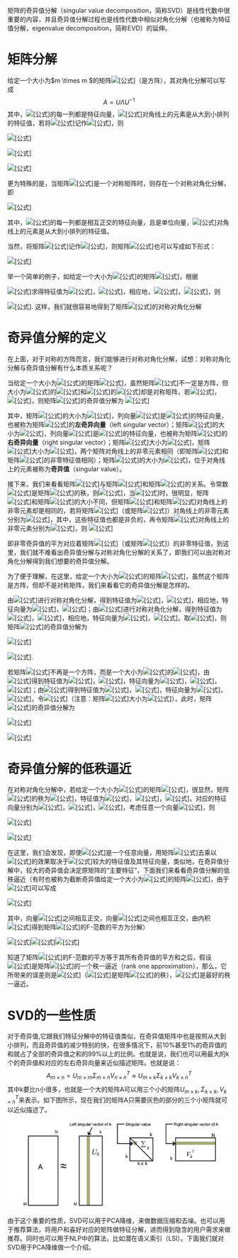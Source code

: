 矩阵的奇异值分解（singular value decomposition，简称SVD）是线性代数中很重要的内容，并且奇异值分解过程也是线性代数中相似对角化分解（也被称为特征值分解，eigenvalue decomposition，简称EVD）的延伸。

# 矩阵分解

给定一个大小为$m \times m $的矩阵![[公式]](https://www.zhihu.com/equation?tex=A)（是方阵），其对角化分解可以写成
$$
A = U \Lambda U ^{-1}
$$
其中，![[公式]](https://www.zhihu.com/equation?tex=U)的每一列都是特征向量，![[公式]](https://www.zhihu.com/equation?tex=%5CLambda)对角线上的元素是从大到小排列的特征值，若将![[公式]](https://www.zhihu.com/equation?tex=U)记作![[公式]](https://www.zhihu.com/equation?tex=U%3D%5Cleft%28+%5Cvec%7Bu%7D_1%2C%5Cvec%7Bu%7D_2%2C...%2C%5Cvec%7Bu%7D_m+%5Cright%29+)，则

![[公式]](https://www.zhihu.com/equation?tex=AU%3DA%5Cleft%28%5Cvec%7Bu%7D_1%2C%5Cvec%7Bu%7D_2%2C...%2C%5Cvec%7Bu%7D_m%5Cright%29%3D%5Cleft%28%5Clambda_1+%5Cvec%7Bu%7D_1%2C%5Clambda_2+%5Cvec%7Bu%7D_2%2C...%2C%5Clambda_m+%5Cvec%7Bu%7D_m%5Cright%29)

![[公式]](https://www.zhihu.com/equation?tex=%3D%5Cleft%28%5Cvec%7Bu%7D_1%2C%5Cvec%7Bu%7D_2%2C...%2C%5Cvec%7Bu%7D_m%5Cright%29+%5Cleft%5B+%5Cbegin%7Barray%7D%7Bccc%7D+%5Clambda_1+%26+%5Ccdots+%26+0+%5C%5C+%5Cvdots+%26+%5Cddots+%26+%5Cvdots+%5C%5C+0+%26+%5Ccdots+%26+%5Clambda_m+%5C%5C+%5Cend%7Barray%7D+%5Cright%5D)

![[公式]](https://www.zhihu.com/equation?tex=%5CRightarrow+AU%3DU%5CLambda+%5CRightarrow+A%3DU%5CLambda+U%5E%7B-1%7D)

更为特殊的是，当矩阵![[公式]](https://www.zhihu.com/equation?tex=A)是一个对称矩阵时，则存在一个对称对角化分解，即

![[公式]](https://www.zhihu.com/equation?tex=A%3DQ%5CLambda+Q%5ET)

其中，![[公式]](https://www.zhihu.com/equation?tex=Q)的每一列都是相互正交的特征向量，且是单位向量，![[公式]](https://www.zhihu.com/equation?tex=%5CLambda)对角线上的元素是从大到小排列的特征值。

当然，将矩阵![[公式]](https://www.zhihu.com/equation?tex=Q)记作![[公式]](https://www.zhihu.com/equation?tex=Q%3D%5Cleft%28%5Cvec%7Bq%7D_1%2C%5Cvec%7Bq%7D_2%2C...%2C%5Cvec%7Bq%7D_m%5Cright%29)，则矩阵![[公式]](https://www.zhihu.com/equation?tex=A)也可以写成如下形式：

![[公式]](https://www.zhihu.com/equation?tex=A%3D%5Clambda_1+%5Cvec%7Bq%7D_1%5Cvec%7Bq%7D_1%5ET%2B%5Clambda_2+%5Cvec%7Bq%7D_2%5Cvec%7Bq%7D_2%5ET%2B...%2B%5Clambda_m+%5Cvec%7Bq%7D_m%5Cvec%7Bq%7D_m%5ET)

举一个简单的例子，如给定一个大小为![[公式]](https://www.zhihu.com/equation?tex=2%5Ctimes+2)的矩阵![[公式]](https://www.zhihu.com/equation?tex=A%3D%5Cleft%5B+%5Cbegin%7Barray%7D%7Bcc%7D+2+%26+1+%5C%5C+1+%26+2+%5C%5C+%5Cend%7Barray%7D+%5Cright%5D)，根据

![[公式]](https://www.zhihu.com/equation?tex=%5Cleft%7C%5Clambda+I-A%5Cright%7C%3D%5Cleft%7C+%5Cbegin%7Barray%7D%7Bcc%7D+%5Clambda-2+%26+-1+%5C%5C+-1+%26+%5Clambda-2+%5C%5C+%5Cend%7Barray%7D+%5Cright%7C%3D0)求得特征值为![[公式]](https://www.zhihu.com/equation?tex=%5Clambda_1%3D3)，![[公式]](https://www.zhihu.com/equation?tex=%5Clambda_2%3D1)，相应地，![[公式]](https://www.zhihu.com/equation?tex=%5Cvec%7Bq%7D_1%3D%5Cleft%28%5Cfrac%7B%5Csqrt%7B2%7D%7D%7B2%7D%2C+%5Cfrac%7B%5Csqrt%7B2%7D%7D%7B2%7D%5Cright%29%5ET)，![[公式]](https://www.zhihu.com/equation?tex=%5Cvec%7Bq%7D_2%3D%5Cleft%28-%5Cfrac%7B%5Csqrt%7B2%7D%7D%7B2%7D%2C+%5Cfrac%7B%5Csqrt%7B2%7D%7D%7B2%7D%5Cright%29%5ET)，则

![[公式]](https://www.zhihu.com/equation?tex=A%3D%5Clambda_1+%5Cvec%7Bq%7D_1%5Cvec%7Bq%7D_1%5ET%2B%5Clambda_2+%5Cvec%7Bq%7D_2%5Cvec%7Bq%7D_2%5ET+%3D%5Cleft%5B+%5Cbegin%7Barray%7D%7Bcc%7D+2+%26+1+%5C%5C+1+%26+2+%5C%5C+%5Cend%7Barray%7D+%5Cright%5D).
这样，我们就很容易地得到了矩阵![[公式]](https://www.zhihu.com/equation?tex=A)的对称对角化分解

# 奇异值分解的定义

在上面，对于对称的方阵而言，我们能够进行对称对角化分解，试想：对称对角化分解与奇异值分解有什么本质关系呢？

当给定一个大小为![[公式]](https://www.zhihu.com/equation?tex=m%5Ctimes+n)的矩阵![[公式]](https://www.zhihu.com/equation?tex=A)，虽然矩阵![[公式]](https://www.zhihu.com/equation?tex=A)不一定是方阵，但大小为![[公式]](https://www.zhihu.com/equation?tex=m%5Ctimes+m)的![[公式]](https://www.zhihu.com/equation?tex=AA%5ET)和![[公式]](https://www.zhihu.com/equation?tex=n%5Ctimes+n)的![[公式]](https://www.zhihu.com/equation?tex=A%5ETA)却是对称矩阵，若![[公式]](https://www.zhihu.com/equation?tex=AA%5ET%3DP%5CLambda_1+P%5ET)，![[公式]](https://www.zhihu.com/equation?tex=A%5ETA%3DQ%5CLambda_2Q%5ET)，则矩阵![[公式]](https://www.zhihu.com/equation?tex=A)的奇异值分解为
![[公式]](https://www.zhihu.com/equation?tex=A%3DP%5CSigma+Q%5ET)

其中，矩阵![[公式]](https://www.zhihu.com/equation?tex=P%3D%5Cleft%28%5Cvec%7Bp%7D_1%2C%5Cvec%7Bp%7D_2%2C...%2C%5Cvec%7Bp%7D_m%5Cright%29)的大小为![[公式]](https://www.zhihu.com/equation?tex=m%5Ctimes+m)，列向量![[公式]](https://www.zhihu.com/equation?tex=%5Cvec%7Bp%7D_1%2C%5Cvec%7Bp%7D_2%2C...%2C%5Cvec%7Bp%7D_m)是![[公式]](https://www.zhihu.com/equation?tex=AA%5ET)的特征向量，也被称为矩阵![[公式]](https://www.zhihu.com/equation?tex=A)的**左奇异向量**（left singular vector）；矩阵![[公式]](https://www.zhihu.com/equation?tex=Q%3D%5Cleft%28%5Cvec%7Bq%7D_1%2C%5Cvec%7Bq%7D_2%2C...%2C%5Cvec%7Bq%7D_n%5Cright%29)的大小为![[公式]](https://www.zhihu.com/equation?tex=n%5Ctimes+n)，列向量![[公式]](https://www.zhihu.com/equation?tex=%5Cvec%7Bq%7D_1%2C%5Cvec%7Bq%7D_2%2C...%2C%5Cvec%7Bq%7D_n)是![[公式]](https://www.zhihu.com/equation?tex=A%5ETA)的特征向量，也被称为矩阵![[公式]](https://www.zhihu.com/equation?tex=A)的**右奇异向量**（right singular vector）；矩阵![[公式]](https://www.zhihu.com/equation?tex=%5CLambda_1)大小为![[公式]](https://www.zhihu.com/equation?tex=m%5Ctimes+m)，矩阵![[公式]](https://www.zhihu.com/equation?tex=%5CLambda_2)大小为![[公式]](https://www.zhihu.com/equation?tex=n%5Ctimes+n)，两个矩阵对角线上的非零元素相同（即矩阵![[公式]](https://www.zhihu.com/equation?tex=AA%5ET)和矩阵![[公式]](https://www.zhihu.com/equation?tex=A%5ETA)的非零特征值相同）；矩阵![[公式]](https://www.zhihu.com/equation?tex=%5CSigma)的大小为![[公式]](https://www.zhihu.com/equation?tex=m%5Ctimes+n)，位于对角线上的元素被称为**奇异值**（singular value）。



接下来，我们来看看矩阵![[公式]](https://www.zhihu.com/equation?tex=%5CSigma)与矩阵![[公式]](https://www.zhihu.com/equation?tex=AA%5ET)和矩阵![[公式]](https://www.zhihu.com/equation?tex=A%5ETA)的关系。令常数![[公式]](https://www.zhihu.com/equation?tex=k)是矩阵![[公式]](https://www.zhihu.com/equation?tex=A)的秩，则![[公式]](https://www.zhihu.com/equation?tex=k%5Cleq+%5Cmin%5Cleft%28+m%2Cn+%5Cright%29+)，当![[公式]](https://www.zhihu.com/equation?tex=m%5Cne+n)时，很明显，矩阵![[公式]](https://www.zhihu.com/equation?tex=%5CLambda_1)和矩阵![[公式]](https://www.zhihu.com/equation?tex=%5CLambda_2)的大小不同，但矩阵![[公式]](https://www.zhihu.com/equation?tex=%5CLambda_1)和矩阵![[公式]](https://www.zhihu.com/equation?tex=%5CLambda_2)对角线上的非零元素却是相同的，若将矩阵![[公式]](https://www.zhihu.com/equation?tex=%5CLambda_1)（或矩阵![[公式]](https://www.zhihu.com/equation?tex=%5CLambda_2)）对角线上的非零元素分别为![[公式]](https://www.zhihu.com/equation?tex=%5Clambda_1%2C%5Clambda_2%2C...%2C%5Clambda_k)，其中，这些特征值也都是非负的，再令矩阵![[公式]](https://www.zhihu.com/equation?tex=%5CSigma)对角线上的非零元素分别为![[公式]](https://www.zhihu.com/equation?tex=%5Csigma_1%2C%5Csigma_2%2C...%2C%5Csigma_k)，则
![[公式]](https://www.zhihu.com/equation?tex=%5Csigma_1%3D%5Csqrt%7B%5Clambda_1%7D%2C%5Csigma_2%3D%5Csqrt%7B%5Clambda_2%7D%2C...%2C%5Csigma_k%3D%5Csqrt%7B%5Clambda_k%7D)

即非零奇异值的平方对应着矩阵![[公式]](https://www.zhihu.com/equation?tex=%5CLambda_1)（或矩阵![[公式]](https://www.zhihu.com/equation?tex=%5CLambda_2)）的非零特征值，到这里，我们就不难看出奇异值分解与对称对角化分解的关系了，即我们可以由对称对角化分解得到我们想要的奇异值分解。

为了便于理解，在这里，给定一个大小为![[公式]](https://www.zhihu.com/equation?tex=2%5Ctimes+2)的矩阵![[公式]](https://www.zhihu.com/equation?tex=A%3D%5Cleft%5B+%5Cbegin%7Barray%7D%7Bcc%7D+4+%26+4+%5C%5C+-3+%26+3+%5C%5C+%5Cend%7Barray%7D+%5Cright%5D)，虽然这个矩阵是方阵，但却不是对称矩阵，我们来看看它的奇异值分解是怎样的。

由![[公式]](https://www.zhihu.com/equation?tex=AA%5ET%3D%5Cleft%5B+%5Cbegin%7Barray%7D%7Bcc%7D+32+%26+0+%5C%5C+0+%26+18+%5C%5C+%5Cend%7Barray%7D+%5Cright%5D)进行对称对角化分解，得到特征值为![[公式]](https://www.zhihu.com/equation?tex=%5Clambda_1%3D32)，![[公式]](https://www.zhihu.com/equation?tex=%5Clambda_2%3D18)，相应地，特征向量为![[公式]](https://www.zhihu.com/equation?tex=%5Cvec%7Bp%7D_1%3D%5Cleft%28+1%2C0+%5Cright%29+%5ET)，![[公式]](https://www.zhihu.com/equation?tex=%5Cvec%7Bp%7D_2%3D%5Cleft%280%2C1%5Cright%29%5ET)；由![[公式]](https://www.zhihu.com/equation?tex=A%5ETA%3D%5Cleft%5B+%5Cbegin%7Barray%7D%7Bcc%7D+25+%26+7+%5C%5C+7+%26+25+%5C%5C+%5Cend%7Barray%7D+%5Cright%5D)进行对称对角化分解，得到特征值为![[公式]](https://www.zhihu.com/equation?tex=%5Clambda_1%3D32)，![[公式]](https://www.zhihu.com/equation?tex=%5Clambda_2%3D18)，相应地，特征向量为![[公式]](https://www.zhihu.com/equation?tex=%5Cvec%7Bq%7D_1%3D%5Cleft%28%5Cfrac%7B%5Csqrt%7B2%7D%7D%7B2%7D%2C%5Cfrac%7B%5Csqrt%7B2%7D%7D%7B2%7D%5Cright%29%5ET)，![[公式]](https://www.zhihu.com/equation?tex=%5Cvec%7Bq%7D_2%3D%5Cleft%28-%5Cfrac%7B%5Csqrt%7B2%7D%7D%7B2%7D%2C+%5Cfrac%7B%5Csqrt%7B2%7D%7D%7B2%7D%5Cright%29%5ET)。取![[公式]](https://www.zhihu.com/equation?tex=%5CSigma+%3D%5Cleft%5B+%5Cbegin%7Barray%7D%7Bcc%7D+4%5Csqrt%7B2%7D+%26+0+%5C%5C+0+%26+3%5Csqrt%7B2%7D+%5C%5C+%5Cend%7Barray%7D+%5Cright%5D)，则矩阵![[公式]](https://www.zhihu.com/equation?tex=A)的奇异值分解为

![[公式]](https://www.zhihu.com/equation?tex=A%3DP%5CSigma+Q%5ET%3D%5Cleft%28%5Cvec%7Bp%7D_1%2C%5Cvec%7Bp%7D_2%5Cright%29%5CSigma+%5Cleft%28%5Cvec%7Bq%7D_1%2C%5Cvec%7Bq%7D_2%5Cright%29%5ET)

![[公式]](https://www.zhihu.com/equation?tex=%3D%5Cleft%5B+%5Cbegin%7Barray%7D%7Bcc%7D+1+%26+0+%5C%5C+0+%26+1+%5C%5C+%5Cend%7Barray%7D+%5Cright%5D+%5Cleft%5B+%5Cbegin%7Barray%7D%7Bcc%7D+4%5Csqrt%7B2%7D+%26+0+%5C%5C+0+%26+3%5Csqrt%7B2%7D+%5C%5C+%5Cend%7Barray%7D+%5Cright%5D+%5Cleft%5B+%5Cbegin%7Barray%7D%7Bcc%7D+%5Cfrac%7B%5Csqrt%7B2%7D%7D%7B2%7D+%26+%5Cfrac%7B%5Csqrt%7B2%7D%7D%7B2%7D+%5C%5C+-%5Cfrac%7B%5Csqrt%7B2%7D%7D%7B2%7D+%26+%5Cfrac%7B%5Csqrt%7B2%7D%7D%7B2%7D+%5C%5C+%5Cend%7Barray%7D+%5Cright%5D+%3D%5Cleft%5B+%5Cbegin%7Barray%7D%7Bcc%7D+4+%26+4+%5C%5C+-3+%26+3+%5C%5C+%5Cend%7Barray%7D+%5Cright%5D).

若矩阵![[公式]](https://www.zhihu.com/equation?tex=A)不再是一个方阵，而是一个大小为![[公式]](https://www.zhihu.com/equation?tex=3%5Ctimes+2)的![[公式]](https://www.zhihu.com/equation?tex=A%3D%5Cleft%5B+%5Cbegin%7Barray%7D%7Bcc%7D+1+%26+2+%5C%5C+0+%26+0+%5C%5C+0+%26+0+%5C%5C+%5Cend%7Barray%7D+%5Cright%5D)，由![[公式]](https://www.zhihu.com/equation?tex=AA%5ET%3D%5Cleft%5B+%5Cbegin%7Barray%7D%7Bccc%7D+5+%26+0+%26+0+%5C%5C+0+%26+0+%26+0+%5C%5C+0+%26+0+%26+0+%5C%5C+%5Cend%7Barray%7D+%5Cright%5D)得到特征值为![[公式]](https://www.zhihu.com/equation?tex=%5Clambda_1%3D5)，![[公式]](https://www.zhihu.com/equation?tex=%5Clambda_2%3D%5Clambda_3%3D0)，特征向量为![[公式]](https://www.zhihu.com/equation?tex=%5Cvec%7Bp%7D_1%3D%5Cleft%281%2C0%2C0%5Cright%29%5ET)，![[公式]](https://www.zhihu.com/equation?tex=%5Cvec%7Bp%7D_2%3D%5Cleft%280%2C1%2C0%5Cright%29%5ET)，![[公式]](https://www.zhihu.com/equation?tex=%5Cvec%7Bp%7D_3%3D%5Cleft%280%2C0%2C1%5Cright%29%5ET)；由![[公式]](https://www.zhihu.com/equation?tex=A%5ETA%3D%5Cleft%5B+%5Cbegin%7Barray%7D%7Bcc%7D+1+%26+2+%5C%5C+2+%26+4+%5C%5C+%5Cend%7Barray%7D+%5Cright%5D)得到特征值为![[公式]](https://www.zhihu.com/equation?tex=%5Clambda_1%3D5)，![[公式]](https://www.zhihu.com/equation?tex=%5Clambda_2%3D0)，特征向量为![[公式]](https://www.zhihu.com/equation?tex=%5Cvec%7Bq%7D_1%3D%5Cleft%28%5Cfrac%7B%5Csqrt%7B5%7D%7D%7B5%7D%2C%5Cfrac%7B2%5Csqrt%7B5%7D%7D%7B5%7D%5Cright%29%5ET)，![[公式]](https://www.zhihu.com/equation?tex=%5Cvec%7Bq%7D_2%3D%5Cleft%28-%5Cfrac%7B2%5Csqrt%7B5%7D%7D%7B5%7D%2C%5Cfrac%7B%5Csqrt%7B5%7D%7D%7B5%7D%5Cright%29%5ET)，令![[公式]](https://www.zhihu.com/equation?tex=%5CSigma%3D%5Cleft%5B+%5Cbegin%7Barray%7D%7Bcc%7D+%5Csqrt%7B5%7D+%26+0+%5C%5C+0+%26+0+%5C%5C+0+%26+0+%5C%5C+%5Cend%7Barray%7D+%5Cright%5D)（注意：矩阵![[公式]](https://www.zhihu.com/equation?tex=%5CSigma)大小为![[公式]](https://www.zhihu.com/equation?tex=3%5Ctimes+2)），此时，矩阵![[公式]](https://www.zhihu.com/equation?tex=A)的奇异值分解为

![[公式]](https://www.zhihu.com/equation?tex=A%3DP%5CSigma+Q%5ET%3D%5Cleft%28%5Cvec%7Bp%7D_1%2C%5Cvec%7Bp%7D_2%5Cright%29%5CSigma+%5Cleft%28%5Cvec%7Bq%7D_1%2C%5Cvec%7Bq%7D_2%5Cright%29%5ET)

![[公式]](https://www.zhihu.com/equation?tex=%3D%5Cleft%5B+%5Cbegin%7Barray%7D%7Bccc%7D+1+%26+0+%26+0+%5C%5C+0+%26+1+%26+0+%5C%5C+0+%26+0+%26+1+%5C%5C+%5Cend%7Barray%7D+%5Cright%5D+%5Cleft%5B+%5Cbegin%7Barray%7D%7Bcc%7D+%5Csqrt%7B5%7D+%26+0+%5C%5C+0+%26+0+%5C%5C+0+%26+0+%5C%5C+%5Cend%7Barray%7D+%5Cright%5D+%5Cleft%5B+%5Cbegin%7Barray%7D%7Bcc%7D+%5Cfrac%7B%5Csqrt%7B5%7D%7D%7B5%7D+%26+%5Cfrac%7B2%5Csqrt%7B5%7D%7D%7B5%7D+%5C%5C+-%5Cfrac%7B2%5Csqrt%7B5%7D%7D%7B5%7D+%26+%5Cfrac%7B%5Csqrt%7B5%7D%7D%7B5%7D+%5C%5C+%5Cend%7Barray%7D+%5Cright%5D+%3D%5Cleft%5B+%5Cbegin%7Barray%7D%7Bcc%7D+1+%26+2+%5C%5C+0+%26+0+%5C%5C+0+%26+0+%5C%5C+%5Cend%7Barray%7D+%5Cright%5D)

# 奇异值分解的低秩逼近

在对称对角化分解中，若给定一个大小为![[公式]](https://www.zhihu.com/equation?tex=3%5Ctimes+3)的矩阵![[公式]](https://www.zhihu.com/equation?tex=A%3D%5Cleft%5B+%5Cbegin%7Barray%7D%7Bccc%7D+30+%26+0+%26+0+%5C%5C+0+%26+20+%26+0+%5C%5C+0+%26+0+%26+1+%5C%5C+%5Cend%7Barray%7D+%5Cright%5D)，很显然，矩阵![[公式]](https://www.zhihu.com/equation?tex=A)的秩为![[公式]](https://www.zhihu.com/equation?tex=rank%5Cleft%28A%5Cright%29%3D3)，特征值为![[公式]](https://www.zhihu.com/equation?tex=%5Clambda_1%3D30)，![[公式]](https://www.zhihu.com/equation?tex=%5Clambda_2%3D20)，![[公式]](https://www.zhihu.com/equation?tex=%5Clambda_3%3D1)，对应的特征向量分别为![[公式]](https://www.zhihu.com/equation?tex=%5Cvec%7Bq%7D_1%3D%5Cleft%281%2C0%2C0%5Cright%29%5ET)，![[公式]](https://www.zhihu.com/equation?tex=%5Cvec%7Bq%7D_2%3D%5Cleft%280%2C1%2C0%5Cright%29%5ET)，![[公式]](https://www.zhihu.com/equation?tex=%5Cvec%7Bq%7D_3%3D%5Cleft%280%2C0%2C1%5Cright%29%5ET)，考虑任意一个向量![[公式]](https://www.zhihu.com/equation?tex=%5Cvec%7Bv%7D%3D%5Cleft%282%2C4%2C6%5Cright%29%5ET%3D2%5Cvec%7Bq%7D_1%2B4%5Cvec%7Bq%7D_2%2B6%5Cvec%7Bq%7D_3)，则

![[公式]](https://www.zhihu.com/equation?tex=A%5Cvec%7Bv%7D%3DA%5Cleft%282%5Cvec%7Bq%7D_1%2B4%5Cvec%7Bq%7D_2%2B6%5Cvec%7Bq%7D_3%5Cright%29)

![[公式]](https://www.zhihu.com/equation?tex=%3D2%5Clambda_1%5Cvec%7Bq%7D_1%2B4%5Clambda_2%5Cvec%7Bq%7D_2%2B6%5Clambda_3%5Cvec%7Bq%7D_3%3D60%5Cvec%7Bq%7D_1%2B80%5Cvec%7Bq%7D_2%2B6%5Cvec%7Bq%7D_3)

在这里，我们会发现，即使![[公式]](https://www.zhihu.com/equation?tex=%5Cvec%7Bv%7D)是一个任意向量，用矩阵![[公式]](https://www.zhihu.com/equation?tex=A)去乘以![[公式]](https://www.zhihu.com/equation?tex=%5Cvec%7Bv%7D)的效果取决于![[公式]](https://www.zhihu.com/equation?tex=A)较大的特征值及其特征向量，类似地，在奇异值分解中，较大的奇异值会决定原矩阵的“主要特征”，下面我们来看看奇异值分解的低秩逼近（有时也被称为截断奇异值给定一个大小为![[公式]](https://www.zhihu.com/equation?tex=m%5Ctimes+n)的矩阵![[公式]](https://www.zhihu.com/equation?tex=A)，由于![[公式]](https://www.zhihu.com/equation?tex=A%3DP%5CSigma+Q%5ET)可以写成

![[公式]](https://www.zhihu.com/equation?tex=A%3D%5Csum_%7Bi%3D1%7D%5E%7Bk%7D%7B%5Csigma_i%5Cvec%7Bp%7D_i%5Cvec%7Bq%7D_i%5ET%7D%3D%5Csigma_1%5Cvec%7Bp%7D_1%5Cvec%7Bq%7D_1%5ET%2B%5Csigma_2%5Cvec%7Bp%7D_2%5Cvec%7Bq%7D_2%5ET%2B...%2B%5Csigma_k%5Cvec%7Bp%7D_k%5Cvec%7Bq%7D_k%5ET)

其中，向量![[公式]](https://www.zhihu.com/equation?tex=%5Cvec%7Bp%7D_1%2C%5Cvec%7Bp%7D_2%2C...%2C%5Cvec%7Bp%7D_k)之间相互正交，向量![[公式]](https://www.zhihu.com/equation?tex=%5Cvec%7Bq%7D_1%2C%5Cvec%7Bq%7D_2%2C...%2C%5Cvec%7Bq%7D_k)之间也相互正交，由内积![[公式]](https://www.zhihu.com/equation?tex=%5Cleft%3C%5Csigma_i%5Cvec%7Bp%7D_i%5Cvec%7Bq%7D_i%5ET%2C%5Csigma_j%5Cvec%7Bp%7D_j%5Cvec%7Bq%7D_j%5ET%5Cright%3E%3D0%2C1%5Cleq+i%5Cleq+k%2C1%5Cleq+j%5Cleq+k%2Ci%5Cne+j)得到矩阵![[公式]](https://www.zhihu.com/equation?tex=A)的F-范数的平方为分解）

![[公式]](https://www.zhihu.com/equation?tex=%7C%7CA%7C%7C_F%5E2%3D%7C%7C%5Csigma_1%5Cvec%7Bp%7D_1%5Cvec%7Bq%7D_1%5ET%2B%5Csigma_2%5Cvec%7Bp%7D_2%5Cvec%7Bq%7D_2%5ET%2B...%2B%5Csigma_k%5Cvec%7Bp%7D_k%5Cvec%7Bq%7D_k%5ET%7C%7C_F%5E2)![[公式]](https://www.zhihu.com/equation?tex=%3D%5Csigma_1%5E2%7C%7C%5Cvec+p_1%5Cvec+q_1%5ET%7C%7C_F%5E2%2B%5Csigma_2%5E2%7C%7C%5Cvec+p_2%5Cvec+q_2%5ET%7C%7C_F%5E2%2B...%2B%5Csigma_k%5E2%7C%7C%5Cvec+p_k%5Cvec+q_k%5ET%7C%7C_F%5E2)![[公式]](https://www.zhihu.com/equation?tex=%3D%5Csigma_1%5E2%2B%5Csigma_2%5E2%2B...%2B%5Csigma_k%5E2%3D%5Csum_%7Bi%3D1%7D%5E%7Br%7D%7B%5Csigma_i%5E2%7D)

知道了矩阵![[公式]](https://www.zhihu.com/equation?tex=A)的F-范数的平方等于其所有奇异值的平方和之后，假设![[公式]](https://www.zhihu.com/equation?tex=A_1%3D%5Csigma_1%5Cvec+p_1%5Cvec+q_1%5ET)是矩阵![[公式]](https://www.zhihu.com/equation?tex=A)的一个秩一逼近（rank one approximation），那么，它所带来的误差则是![[公式]](https://www.zhihu.com/equation?tex=%5Csigma_2%5E2%2B%5Csigma_3%5E2%2B...%2B%5Csigma_k%5E2)（![[公式]](https://www.zhihu.com/equation?tex=k)是矩阵![[公式]](https://www.zhihu.com/equation?tex=A)的秩），![[公式]](https://www.zhihu.com/equation?tex=A_1%3D%5Csigma_1%5Cvec+p_1%5Cvec+q_1%5ET)是最好的秩一逼近。

# SVD的一些性质

对于奇异值,它跟我们特征分解中的特征值类似，在奇异值矩阵中也是按照从大到小排列，而且奇异值的减少特别的快，在很多情况下，前10%甚至1%的奇异值的和就占了全部的奇异值之和的99%以上的比例。也就是说，我们也可以用最大的k个的奇异值和对应的左右奇异向量来近似描述矩阵。也就是说：
$$
A_{m \times n} = U_{m \times m}\Sigma_{m \times n} V^T_{n \times n} \approx U_{m \times k}\Sigma_{k \times k} V^T_{k \times n}
$$
其中k要比n小很多，也就是一个大的矩阵A可以用三个小的矩阵$U_{m \times k},\Sigma_{k \times k} ,V^T_{k \times n}$来表示。如下图所示，现在我们的矩阵A只需要灰色的部分的三个小矩阵就可以近似描述了。

![SVD](../img/ML/SVD.png)

由于这个重要的性质，SVD可以用于PCA降维，来做数据压缩和去噪。也可以用于推荐算法，将用户和喜好对应的矩阵做特征分解，进而得到隐含的用户需求来做推荐。同时也可以用于NLP中的算法，比如潜在语义索引（LSI）。下面我们就对SVD用于PCA降维做一个介绍。







